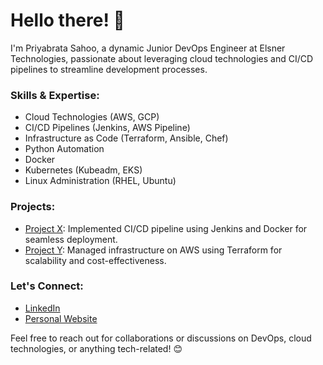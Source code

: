 # Hello there! 👋

I'm Priyabrata Sahoo, a dynamic Junior DevOps Engineer at Elsner Technologies, passionate about leveraging cloud technologies and CI/CD pipelines to streamline development processes.

### Skills & Expertise:
- Cloud Technologies (AWS, GCP)
- CI/CD Pipelines (Jenkins, AWS Pipeline)
- Infrastructure as Code (Terraform, Ansible, Chef)
- Python Automation
- Docker
- Kubernetes (Kubeadm, EKS)
- Linux Administration (RHEL, Ubuntu)

### Projects:
- [Project X](link): Implemented CI/CD pipeline using Jenkins and Docker for seamless deployment.
- [Project Y](link): Managed infrastructure on AWS using Terraform for scalability and cost-effectiveness.

### Let's Connect:
- [LinkedIn](https://linkedin.com/in/iampriyabrata/)
- [Personal Website](https://linktr.ee/priyabrata_sahoo)

Feel free to reach out for collaborations or discussions on DevOps, cloud technologies, or anything tech-related! 😊
